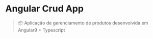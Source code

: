 # Angular Crud App
> :package: Aplicação de gerenciamento de produtos desenvolvida em Angular9 + Typescript
